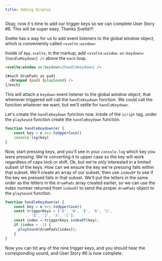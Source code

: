 ```yaml
---
title: Adding Display
---
```

Okay, now it's time to add our trigger keys so we can complete User Story #6. This will be super easy. Thanks Svelte!!!

Svelte has a way for us to add event listeners to the global window object, which is conveniently called `<svelte:window>`

Inside of `App.svelte`, in the markup, add `<svelte:window on:keydown={handleKeydown} />` above the `each` loop.

```html
<svelte:window on:keydown={handleKeydown} />

{#each drumPads as pad}
  <Drumpad {pad} {playSound} />
{/each}
```

This will attach a `keydown` event listener to the global window object, that whenever triggered will call the `handleKeydown` function. We could call the function whatever we want, but we'll settle for `handleKeydown`.

Let's create the `handleKeydown` function now. Inside of the `script` tag, under the `playSound` function create the `handleKeydown` function.

```js
function handleKeydown(e) {
	const key = e.key.toUpperCase()
	console.log(key)
}
```

Now, start pressing keys, and you'll see in your `console.log` which key you were pressing. We're converting it to upper case so the key will work regardless of caps lock or shift. Ok, but we're only interested in a limited subset of the keys. How can we ensure the key we're pressing falls within that subset. We'll create an array of our subset, then use `indexOf` to see if the key we pressed falls in that subset. We'll put the letters in the same order as the letters in the `drumPads` array created earlier, so we can use the index number returned from `indexOf` to send the proper `drumPads` object to the `playSound` function.


```js
function handleKeydown(e) {
	const key = e.key.toUpperCase()
	const triggerKeys = ['Q', 'W', 'E', 'A', 'S', 
			'D', 'Z', 'X', 'C'];
	const index = triggerKeys.indexOf(key);
    if (index > -1) {
      playSound(drumPads[index]);
    }
}
```

Now you can hit any of the nine trigger keys, and you should hear the corresponding sound, and User Story #6 is now complete.
